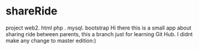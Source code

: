 # shareRide
project web2. html php . mysql. bootstrap
Hi there
this is a small app about sharing ride between parents, this a branch just for learning Git Hub.
I didnt make any change to master edition:)
